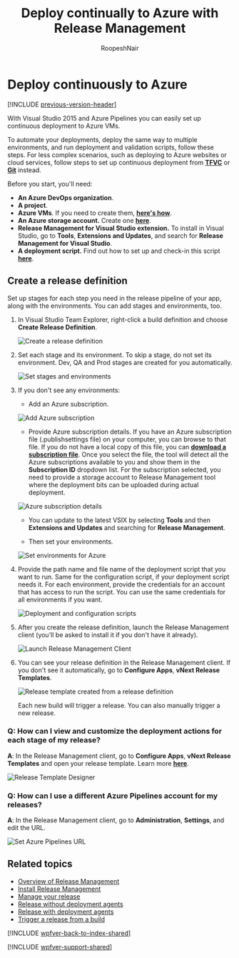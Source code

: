 ﻿---
title: Deploy continually to Azure with Release Management
ms.custom: seodec18
description: Release your app continuously to Microsoft Azure environments with Release Management server/client for Visual Studio 2015 and TFS 2015
ms.assetid: 40DF8A8C-2D94-4127-BE79-C0B8386960C6
ms.topic: conceptual
ms.author: ronai
author: RoopeshNair
ms.date: 07/16/2018
monikerRange: '>= tfs-2013'
---

# Deploy continuously to Azure

[!INCLUDE [previous-version-header](../includes/previous-version-header.md)]

With Visual Studio 2015 and Azure Pipelines you can easily
set up continuous deployment to Azure VMs.

To automate your deployments, deploy the same way to multiple environments,
and run deployment and validation scripts, follow these steps.
For less complex scenarios, such as deploying to Azure websites or cloud services,
follow steps to set up continuous deployment from
**[TFVC](https://azure.microsoft.com/documentation/articles/cloud-services-continuous-delivery-use-vso/)**
or
**[Git](https://azure.microsoft.com/documentation/articles/cloud-services-continuous-delivery-use-vso-git/)**
instead.

Before you start, you'll need:

- **An Azure DevOps organization**.
- **A project**.
- **Azure VMs**. If you need to create them,
  **[here's how](https://azure.microsoft.com/documentation/articles/virtual-machines-windows-tutorial/)**.
- **An Azure storage account.** Create one
  **[here](https://azure.microsoft.com/documentation/articles/storage-create-storage-account/)**.
- **Release Management for Visual Studio extension.** To install in Visual Studio,
  go to **Tools**, **Extensions and Updates**, and search for **Release Management for Visual Studio**.
- **A deployment script.** Find out how to set up and check-in this script
  **[here](https://devblogs.microsoft.com/devops/deploying-and-testing-web-applications-using-release-management/)**.

## Create a release definition

Set up stages for each step you need in the release pipeline of your app,
along with the environments. You can add stages and environments, too.

1.  In Visual Studio Team Explorer, right-click a build definition and
    choose **Create Release Definition**.

    ![Create a release definition](media/deploy-continuously-01.png)

2.  Set each stage and its environment. To skip a stage, do not set its environment.
    Dev, QA and Prod stages are created for you automatically.

    ![Set stages and environments](media/deploy-continuously-02.png)

3.  If you don't see any environments:

    - Add an Azure subscription.

    ![Add Azure subscription](media/deploy-continuously-03.png)

    - Provide Azure subscription details. If you have an Azure subscription file
      (.publishsettings file) on your computer, you can browse to that file.
      If you do not have a local copy of this file, you can
      **[download a subscription file](https://manage.windowsazure.com/publishsettings)**.
      Once you select the file, the tool will detect all the Azure subscriptions
      available to you and show them in the **Subscription ID** dropdown list.
      For the subscription selected, you need to provide a storage account to
      Release Management tool where the deployment bits can be uploaded during actual deployment.

    ![Azure subscription details](media/deploy-continuously-04.png)

    - You can update to the latest VSIX by selecting **Tools** and then **Extensions
      and Updates** and searching for **Release Management**.

    - Then set your environments.

    ![Set environments for Azure](media/deploy-continuously-05.png)

4.  Provide the path name and file name of the deployment script that you want
    to run. Same for the configuration script, if your deployment script needs it.
    For each environment, provide the credentials for an account that has access
    to run the script. You can use the same credentials for all environments if you want.

    ![Deployment and configuration scripts](media/deploy-continuously-06.png)

5.  After you create the release definition, launch the Release Management client
    (you'll be asked to install it if you don't have it already).

    ![Launch Release Management Client](media/deploy-continuously-07.png)

6.  You can see your release definition in the Release Management client. If you
    don't see it automatically, go to **Configure Apps**, **vNext Release Templates**.

    ![Release template created from a release definition](media/deploy-continuously-08.png)

    Each new build will trigger a release. You can also manually trigger a new release.

### Q: How can I view and customize the deployment actions for each stage of my release?

**A**: In the Release Management client, go to **Configure Apps**, **vNext Release
Templates** and open your release template.
Learn more **[here](release-without-agents.md)**.

![Release Template Designer](media/deploy-continuously-09.png)

### Q: How can I use a different Azure Pipelines account for my releases?

**A**: In the Release Management client, go to **Administration**, **Settings**, and edit the URL.

![Set Azure Pipelines URL](media/deploy-continuously-10.png)

## Related topics

- [Overview of Release Management](release-management-overview.md)
- [Install Release Management](install-release-management.md)
- [Manage your release](manage-your-release.md)
- [Release without deployment agents](release-without-agents.md)
- [Release with deployment agents](release-with-agents.md)
- [Trigger a release from a build](trigger-a-release.md)

[!INCLUDE [wpfver-back-to-index-shared](../includes/wpfver-back-to-index-shared.md)]

[!INCLUDE [wpfver-support-shared](../includes/wpfver-support-shared.md)]
